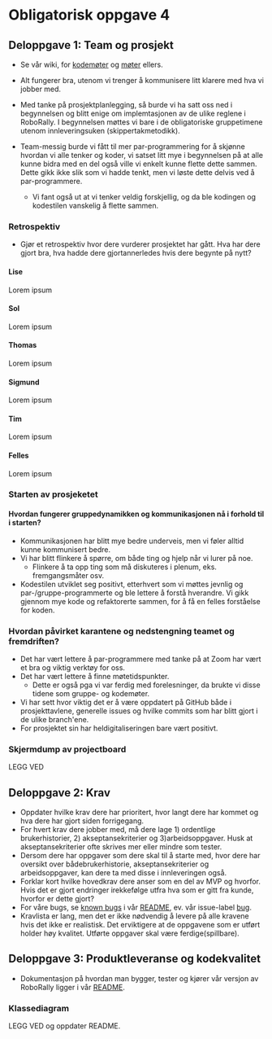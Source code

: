 # Obligatorisk oppgave 4
## Deloppgave 1: Team og prosjekt
- Se vår wiki, for [kodemøter](/../../wiki/Kodemøter) og [møter](/../../wiki/Møtereferater) ellers.
- Alt fungerer bra, utenom vi trenger å kommunisere litt klarere med hva vi jobber med.

- Med tanke på prosjektplanlegging, så burde vi ha satt oss ned i begynnelsen og blitt enige om implemtasjonen av de ulike reglene i RoboRally. I begynnelsen møttes vi bare i de obligatoriske gruppetimene utenom innleveringsuken (skippertakmetodikk).
- Team-messig burde vi fått til mer par-programmering for å skjønne hvordan vi alle tenker og koder, vi satset litt mye i begynnelsen på at alle kunne bidra med en del også ville vi enkelt kunne flette dette sammen. Dette gikk ikke slik som vi hadde tenkt, men vi løste dette delvis ved å par-programmere.
    - Vi fant også ut at vi tenker veldig forskjellig, og da ble kodingen og kodestilen vanskelig å flette sammen.


### Retrospektiv
- Gjør et retrospektiv hvor dere vurderer prosjektet har gått. Hva har dere gjort bra, hva hadde dere gjortannerledes hvis dere begynte på nytt?


#### Lise
Lorem ipsum

#### Sol
Lorem ipsum

#### Thomas
Lorem ipsum

#### Sigmund
Lorem ipsum

#### Tim
Lorem ipsum

#### Felles
Lorem ipsum


### Starten av prosjeketet
#### Hvordan fungerer gruppedynamikken og kommunikasjonen nå i forhold til i starten?
- Kommunikasjonen har blitt mye bedre underveis, men vi føler alltid kunne kommunisert bedre.
- Vi har blitt flinkere å spørre, om både ting og hjelp når vi lurer på noe.
    - Flinkere å ta opp ting som må diskuteres i plenum, eks. fremgangsmåter osv.
- Kodestilen utviklet seg positivt, etterhvert som vi møttes jevnlig og par-/gruppe-programmerte og ble lettere å forstå hverandre. Vi gikk gjennom mye kode og refaktorerte sammen, for å få en felles forståelse for koden.


### Hvordan påvirket karantene og nedstengning teamet og fremdriften?
- Det har vært lettere å par-programmere med tanke på at Zoom har vært et bra og viktig verktøy for oss.
- Det har vært lettere å finne møtetidspunkter.
    - Dette er også pga vi var ferdig med forelesninger, da brukte vi disse tidene som gruppe- og kodemøter.
- Vi har sett hvor viktig det er å være oppdatert på GitHub både i prosjekttavlene, generelle issues og hvilke commits som har blitt gjort i de ulike branch'ene.
- For prosjektet sin har heldigitaliseringen bare vært positivt.

### Skjermdump av projectboard
LEGG VED


## Deloppgave 2: Krav
- Oppdater hvilke krav dere har prioritert, hvor langt dere har kommet og hva dere har gjort siden forrigegang.
- For hvert krav dere jobber med, må dere lage 1) ordentlige brukerhistorier, 2) akseptansekriterier og 3)arbeidsoppgaver. Husk at akseptansekriterier ofte skrives mer eller mindre som tester.
- Dersom dere har oppgaver som dere skal til å starte med, hvor dere har oversikt over bådebrukerhistorie, akseptansekriterier og arbeidsoppgaver, kan dere ta med disse i innleveringen også.
- Forklar kort hvilke hovedkrav dere anser som en del av MVP og hvorfor. Hvis det er gjort endringer irekkefølge utfra hva som er gitt fra kunde, hvorfor er dette gjort?
- For våre bugs, se [known bugs](../README.md#known-bugs) i vår [README](../README.md), ev. vår issue-label [bug](/../../issues?q=is%3Aissue+is%3Aopen+laser+label%3Abug).
- Kravlista er lang, men det er ikke nødvendig å levere på alle kravene hvis det ikke er realistisk. Det erviktigere at de oppgavene som er utført holder høy kvalitet. Utførte oppgaver skal være ferdige(spillbare).


## Deloppgave 3: Produktleveranse og kodekvalitet
- Dokumentasjon på hvordan man bygger, tester og kjører vår versjon av RoboRally ligger i vår [README](../README.md#setup).

### Klassediagram
LEGG VED og oppdater README.
